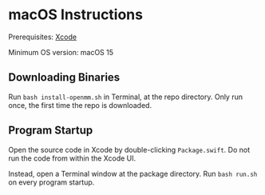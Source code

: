 # macOS Instructions

Prerequisites: [Xcode](https://developer.apple.com/xcode)

Minimum OS version: macOS 15

## Downloading Binaries

Run `bash install-openmm.sh` in Terminal, at the repo directory. Only run once, the first time the repo is downloaded.

## Program Startup

Open the source code in Xcode by double-clicking `Package.swift`. Do not run the code from within the Xcode UI.

Instead, open a Terminal window at the package directory. Run `bash run.sh` on every program startup.
